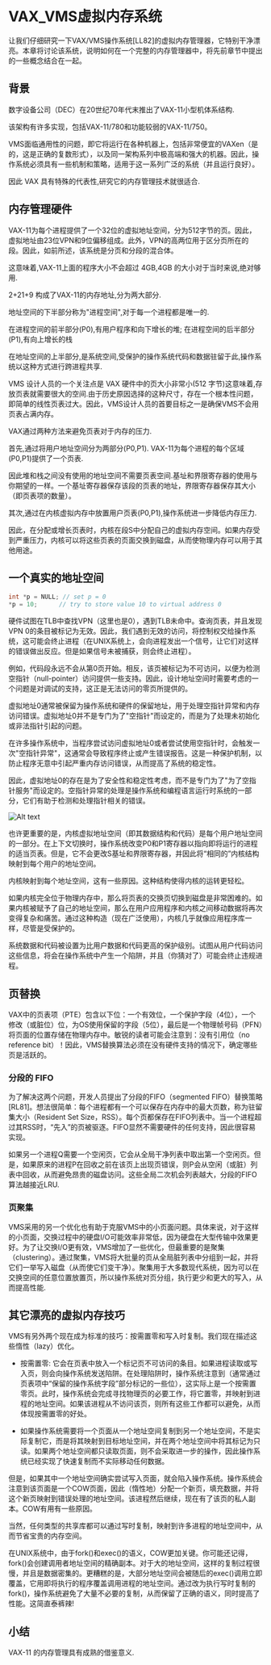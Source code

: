 # VAX_VMS虚拟内存系统

让我们仔细研究一下VAX/VMS操作系统[LL82]的虚拟内存管理器，它特别干净漂亮。本章将讨论该系统，说明如何在一个完整的内存管理器中，将先前章节中提出的一些概念结合在一起。

## 背景

数字设备公司（DEC）在20世纪70年代末推出了VAX-11小型机体系结构.

该架构有许多实现，包括VAX-11/780和功能较弱的VAX-11/750。

VMS面临通用性的问题，即它将运行在各种机器上，包括非常便宜的VAXen（是的，这是正确的复数形式），以及同一架构系列中极高端和强大的机器。因此，操作系统必须具有一些机制和策略，适用于这一系列广泛的系统（并且运行良好）。

因此 VAX 具有特殊的代表性,研究它的内存管理技术就很适合.

## 内存管理硬件

VAX-11为每个进程提供了一个32位的虚拟地址空间，分为512字节的页。因此，虚拟地址由23位VPN和9位偏移组成。此外，VPN的高两位用于区分页所在的段。因此，如前所述，该系统是分页和分段的混合体。

这意味着,VAX-11上面的程序大小不会超过 4GB,4GB 的大小对于当时来说,绝对够用.

2+21+9 构成了VAX-11的内存地址,分为两大部分.

地址空间的下半部分称为"进程空间",对于每一个进程都是唯一的.

在进程空间的前半部分(P0),有用户程序和向下增长的堆; 在进程空间的后半部分(P1),有向上增长的栈

在地址空间的上半部分,是系统空间,受保护的操作系统代码和数据驻留于此,操作系统以这种方式进行跨进程共享.

VMS 设计人员的一个关注点是 VAX 硬件中的页大小非常小(512 字节)这意味着,存放页表就需要很大的空间.由于历史原因选择的这种尺寸，存在一个根本性问题，即简单的线性页表过大。因此，VMS设计人员的首要目标之一是确保VMS不会用页表占满内存。

VAX通过两种方法来避免页表对于内存的压力.

首先,通过将用户地址空间分为两部分(P0,P1). VAX-11为每个进程的每个区域(P0,P1)提供了一个页表.

因此堆和栈之间没有使用的地址空间不需要页表空间.基址和界限寄存器的使用与你期望的一样。一个基址寄存器保存该段的页表的地址，界限寄存器保存其大小（即页表项的数量）。

其次,通过在内核虚拟内存中放置用户页表(P0,P1),操作系统进一步降低内存压力.

因此，在分配或增长页表时，内核在段S中分配自己的虚拟内存空间。如果内存受到严重压力，内核可以将这些页表的页面交换到磁盘，从而使物理内存可以用于其他用途。

## 一个真实的地址空间

```C
int *p = NULL; // set p = 0
*p = 10;      // try to store value 10 to virtual address 0

```
硬件试图在TLB中查找VPN（这里也是0），遇到TLB未命中。查询页表，并且发现VPN 0的条目被标记为无效。因此，我们遇到无效的访问，将控制权交给操作系统，这可能会终止进程（在UNIX系统上，会向进程发出一个信号，让它们对这样的错误做出反应。但是如果信号未被捕获，则会终止进程）。

例如，代码段永远不会从第0页开始。相反，该页被标记为不可访问，以便为检测空指针（null-pointer）访问提供一些支持。因此，设计地址空间时需要考虑的一个问题是对调试的支持，这正是无法访问的零页所提供的。

虚拟地址0通常被保留为操作系统和硬件的保留地址，用于处理空指针异常和内存访问错误。虚拟地址0并不是专门为了"空指针"而设定的，而是为了处理未初始化或非法指针引起的问题。

在许多操作系统中，当程序尝试访问虚拟地址0或者尝试使用空指针时，会触发一次"空指针异常"，这通常会导致程序终止或产生错误报告。这是一种保护机制，以防止程序无意中引起严重内存访问错误，从而提高了系统的稳定性。

因此，虚拟地址0的存在是为了安全性和稳定性考虑，而不是专门为了"为了空指针服务"而设定的。空指针异常的处理是操作系统和编程语言运行时系统的一部分，它们有助于检测和处理指针相关的错误。

![Alt text](image.png)

也许更重要的是，内核虚拟地址空间（即其数据结构和代码）是每个用户地址空间的一部分。在上下文切换时，操作系统改变P0和P1寄存器以指向即将运行的进程的适当页表。但是，它不会更改S基址和界限寄存器，并因此将“相同的”内核结构映射到每个用户的地址空间。

内核映射到每个地址空间，这有一些原因。这种结构使得内核的运转更轻松。

如果内核完全位于物理内存中，那么将页表的交换页切换到磁盘是非常困难的。如果内核被赋予了自己的地址空间，那么在用户应用程序和内核之间移动数据将再次变得复杂和痛苦。通过这种构造（现在广泛使用），内核几乎就像应用程序库一样，尽管是受保护的。

系统数据和代码被设置为比用户数据和代码更高的保护级别。试图从用户代码访问这些信息，将会在操作系统中产生一个陷阱，并且（你猜对了）可能会终止违规进程。

## 页替换

VAX中的页表项（PTE）包含以下位：一个有效位，一个保护字段（4位），一个修改（或脏位）位，为OS使用保留的字段（5位），最后是一个物理帧号码（PFN）将页面的位置存储在物理内存中。敏锐的读者可能会注意到：没有引用位（no reference bit）！因此，VMS替换算法必须在没有硬件支持的情况下，确定哪些页是活跃的。

### 分段的 FIFO

为了解决这两个问题，开发人员提出了分段的FIFO（segmented FIFO）替换策略[RL81]。想法很简单：每个进程都有一个可以保存在内存中的最大页数，称为驻留集大小（Resident Set Size，RSS）。每个页都保存在FIFO列表中。当一个进程超过其RSS时，“先入”的页被驱逐。FIFO显然不需要硬件的任何支持，因此很容易实现。

如果另一个进程Q需要一个空闲页，它会从全局干净列表中取出第一个空闲页。但是，如果原来的进程P在回收之前在该页上出现页错误，则P会从空闲（或脏）列表中回收，从而避免昂贵的磁盘访问。这些全局二次机会列表越大，分段的FIFO算法越接近LRU.

### 页聚集

VMS采用的另一个优化也有助于克服VMS中的小页面问题。具体来说，对于这样的小页面，交换过程中的硬盘I/O可能效率非常低，因为硬盘在大型传输中效果更好。为了让交换I/O更有效，VMS增加了一些优化，但最重要的是聚集（clustering）。通过聚集，VMS将大批量的页从全局脏列表中分组到一起，并将它们一举写入磁盘（从而使它们变干净）。聚集用于大多数现代系统，因为可以在交换空间的任意位置放置页，所以操作系统对页分组，执行更少和更大的写入，从而提高性能.


## 其它漂亮的虚拟内存技巧

VMS有另外两个现在成为标准的技巧：按需置零和写入时复制。我们现在描述这些惰性（lazy）优化。

- 按需置零: 它会在页表中放入一个标记页不可访问的条目。如果进程读取或写入页，则会向操作系统发送陷阱。在处理陷阱时，操作系统注意到（通常通过页表项中“保留的操作系统字段”部分标记的一些位），这实际上是一个按需置零页。此时，操作系统会完成寻找物理页的必要工作，将它置零，并映射到进程的地址空间。如果该进程从不访问该页，则所有这些工作都可以避免，从而体现按需置零的好处。

- 如果操作系统需要将一个页面从一个地址空间复制到另一个地址空间，不是实际复制它，而是将其映射到目标地址空间，并在两个地址空间中将其标记为只读。如果两个地址空间都只读取页面，则不会采取进一步的操作，因此操作系统已经实现了快速复制而不实际移动任何数据。

但是，如果其中一个地址空间确实尝试写入页面，就会陷入操作系统。操作系统会注意到该页面是一个COW页面，因此（惰性地）分配一个新页，填充数据，并将这个新页映射到错误处理的地址空间。该进程然后继续，现在有了该页的私人副本。COW有用有一些原因。

当然，任何类型的共享库都可以通过写时复制，映射到许多进程的地址空间中，从而节省宝贵的内存空间。

在UNIX系统中，由于fork()和exec()的语义，COW更加关键。你可能还记得，fork()会创建调用者地址空间的精确副本。对于大的地址空间，这样的复制过程很慢，并且是数据密集的。更糟糕的是，大部分地址空间会被随后的exec()调用立即覆盖，它用即将执行的程序覆盖调用进程的地址空间。通过改为执行写时复制的fork()，操作系统避免了大量不必要的复制，从而保留了正确的语义，同时提高了性能。这简直泰裤辣!

## 小结

VAX-11 的内存管理具有成熟的借鉴意义.



